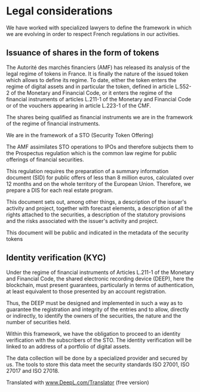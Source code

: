 # Legal considerations

We have worked with specialized lawyers to define the framework in which we are evolving in order to respect French regulations in our activities.

## Issuance of shares in the form of tokens

The Autorité des marchés financiers (AMF) has released its analysis of the legal regime of tokens in France. It is finally the nature of the issued token which allows to define its regime. To date, either the token enters the regime of digital assets and in particular the token, defined in article L.552-2 of the Monetary and Financial Code, or it enters the regime of the financial instruments of articles L.211-1 of the Monetary and Financial Code or of the vouchers appearing in article L.223-1 of the CMF. 

The shares being qualified as financial instruments we are in the framework of the regime of financial instruments.

We are in the framework of a STO (Security Token Offering) 

The AMF assimilates STO operations to IPOs and therefore subjects them to the Prospectus regulation which is the common law regime for public offerings of financial securities. 

This regulation requires the preparation of a summary information document (SID) for public offers of less than 8 million euros, calculated over 12 months and on the whole territory of the European Union. Therefore, we prepare a DIS for each real estate program. 

This document sets out, among other things, a description of the issuer's activity and project, together with forecast elements, a description of all the rights attached to the securities, a description of the statutory provisions and the risks associated with the issuer's activity and project.

This document will be public and indicated in the metadata of the security tokens


## Identity verification (KYC)

Under the regime of financial instruments of Articles L.211-1 of the Monetary and Financial Code, the shared electronic recording device (DEEP), here the blockchain, must present guarantees, particularly in terms of authentication, at least equivalent to those presented by an account registration. 

Thus, the DEEP must be designed and implemented in such a way as to guarantee the registration and integrity of the entries and to allow, directly or indirectly, to identify the owners of the securities, the nature and the number of securities held.

Within this framework, we have the obligation to proceed to an identity verification with the subscribers of the STO. 
The identity verification will be linked to an address of a portfolio of digital assets. 

The data collection will be done by a specialized provider and secured by us. The tools to store this data meet the security standards ISO 27001, ISO 27017 and ISO 27018.

Translated with www.DeepL.com/Translator (free version)